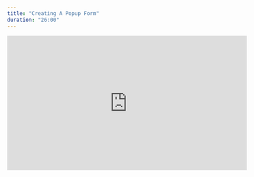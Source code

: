 ```yaml
---
title: "Creating A Popup Form"
duration: "26:00"
---
```


<iframe width="560" height="315" src="https://www.youtube.com/embed/OQf5WydTSy8" title="YouTube video player" frameborder="0" allow="accelerometer; autoplay; clipboard-write; encrypted-media; gyroscope; picture-in-picture; web-share" allowfullscreen></iframe>
